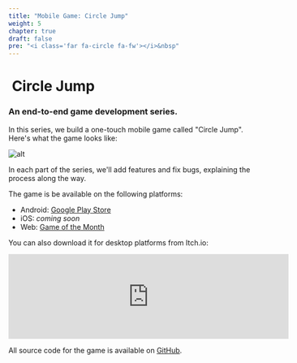 ```yaml
---
title: "Mobile Game: Circle Jump"
weight: 5
chapter: true
draft: false
pre: "<i class='far fa-circle fa-fw'></i>&nbsp"
---
```


# <i class="far fa-circle"></i>&nbsp;Circle Jump

### An end-to-end game development series.

In this series, we build a one-touch mobile game called "Circle Jump". Here's what the game looks like:

![alt](/3.x/img/circle_jump.gif)

In each part of the series, we'll add features and fix bugs, explaining the process along the way.

The game is be available on the following platforms:

* Android: [Google Play Store](https://play.google.com/store/apps/details?id=org.kidscancode.circlejump)
* iOS: _coming soon_
* Web: [Game of the Month](https://gotm.io/kidscancode/circlejump/)

You can also download it for desktop platforms from Itch.io:

<iframe frameborder="0" src="https://itch.io/embed/655889" width="552" height="167"><a href="https://kidscancode.itch.io/circle-jump">Circle Jump by kidscancode</a></iframe>

All source code for the game is available on [GitHub](https://github.com/kidscancode/circle_jump).